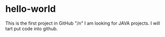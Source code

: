 # hello-world
This is the first project in GitHub "/n"
I am looking for JAVA projects.
I will tart put code into github.
